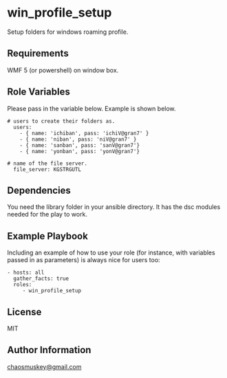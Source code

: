 win_profile_setup
=========

Setup folders for windows roaming profile.

Requirements
------------

WMF 5 (or powershell) on window box.

Role Variables
--------------
Please pass in the variable below. Example is shown below.
```
# users to create their folders as.
  users:
    - { name: 'ichiban', pass: 'ichiV@gran7' }
    - { name: 'niban', pass: 'niV@gran7' }
    - { name: 'sanban', pass: 'sanV@gran7'}
    - { name: 'yonban', pass: 'yonV@gran7'}

# name of the file server.
  file_server: KGSTRGUTL
```

Dependencies
------------

You need the library folder in your ansible directory. It has the dsc modules needed for the play to work.

Example Playbook
----------------

Including an example of how to use your role (for instance, with variables passed in as parameters) is always nice for users too:
```
- hosts: all
  gather_facts: true
  roles:
     - win_profile_setup
```

License
-------

MIT

Author Information
------------------

chaosmuskey@gmail.com
